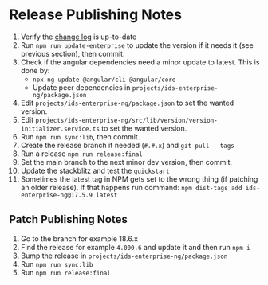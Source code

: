 # Release Publishing Notes

1. Verify the [change log](docs/changelog) is up-to-date
1. Run `npm run update-enterprise` to update the version if it needs it (see previous section), then commit.
1. Check if the angular dependencies need a minor update to latest. This is done by:
    - `npx ng update @angular/cli @angular/core`
    - Update peer dependencies in `projects/ids-enterprise-ng/package.json`
1. Edit `projects/ids-enterprise-ng/package.json` to set the wanted version.
1. Edit `projects/ids-enterprise-ng/src/lib/version/version-initializer.service.ts` to set the wanted version.
1. Run `npm run sync:lib`, then commit.
1. Create the release branch if needed (`#.#.x`) and `git pull --tags`
1. Run a release `npm run release:final`
1. Set the main branch to the next minor dev version, then commit.
1. Update the stackblitz and test the `quickstart`
1. Sometimes the latest tag in NPM gets set to the wrong thing (if patching an older release). If that happens run command: `npm dist-tags add ids-enterprise-ng@17.5.9 latest`

## Patch Publishing Notes

1. Go to the branch for example 18.6.x
1. Find the release for example `4.000.6` and update it and then run `npm i`
1. Bump the release in `projects/ids-enterprise-ng/package.json`
1. Run `npm run sync:lib`
1. Run `npm run release:final`

